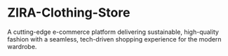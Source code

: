 # ZIRA-Clothing-Store
A cutting-edge e-commerce platform delivering sustainable, high-quality fashion with a seamless, tech-driven shopping experience for the modern wardrobe.
